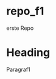 # repo_f1
 erste Repo
<!DOCTYPE html>
<html>
<head>
	<title>my-first-document</title>
</head>

<body>
	<h1>Heading</h1>
	<p>Paragraf1</p>
</body>

</html>
